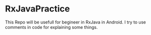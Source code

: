 # RxJavaPractice
This Repo will be usefull for begineer in RxJava in Android.
I try to use comments in code for explaining some things.


